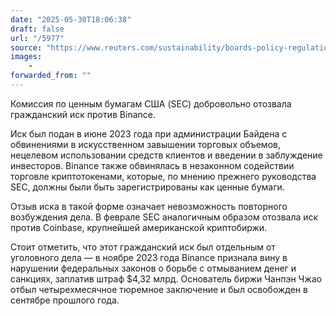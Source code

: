 ```yaml
---
date: "2025-05-30T18:06:38"
draft: false
url: "/5977"
source: "https://www.reuters.com/sustainability/boards-policy-regulation/us-sec-voluntarily-dismisses-lawsuit-against-binance-2025-05-29/"
images:
    -
forwarded_from: ""
---
```


Комиссия по ценным бумагам США (SEC) добровольно отозвала гражданский иск против Binance.

Иск был подан в июне 2023 года при администрации Байдена с обвинениями в искусственном завышении торговых объемов, нецелевом использовании средств клиентов и введении в заблуждение инвесторов. Binance также обвинялась в незаконном содействии торговле криптотокенами, которые, по мнению прежнего руководства SEC, должны были быть зарегистрированы как ценные бумаги.

Отзыв иска в такой форме означает невозможность повторного возбуждения дела. В феврале SEC аналогичным образом отозвала иск против Coinbase, крупнейшей американской криптобиржи. 

Стоит отметить, что этот гражданский иск был отдельным от уголовного дела — в ноябре 2023 года Binance признала вину в нарушении федеральных законов о борьбе с отмыванием денег и санкциях, заплатив штраф $4,32 млрд. Основатель биржи Чанпэн Чжао отбыл четырехмесячное тюремное заключение и был освобожден в сентябре прошлого года.
